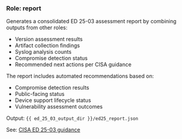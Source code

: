 ### Role: report

Generates a consolidated ED 25-03 assessment report by combining outputs from other roles:
- Version assessment results
- Artifact collection findings  
- Syslog analysis counts
- Compromise detection status
- Recommended next actions per CISA guidance

The report includes automated recommendations based on:
- Compromise detection results
- Public-facing status
- Device support lifecycle status
- Vulnerability assessment outcomes

Output: `{{ ed_25_03_output_dir }}/ed25_report.json`

See: [CISA ED 25-03 guidance](https://www.cisa.gov/news-events/directives/supplemental-direction-ed-25-03-core-dump-and-hunt-instructions)
